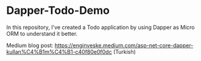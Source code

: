 # Dapper-Todo-Demo

In this repository, I've created a Todo application by using Dapper as Micro ORM to understand it better.

Medium blog post: https://enginveske.medium.com/asp-net-core-dapper-kullan%C4%B1m%C4%B1-c40f80e0f0dc (Turkish)
